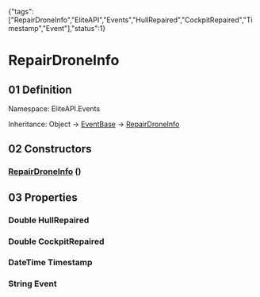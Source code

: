 {"tags":["RepairDroneInfo","EliteAPI","Events","HullRepaired","CockpitRepaired","Timestamp","Event"],"status":1}

# RepairDroneInfo

## 01 Definition

Namespace: <span class='code'>EliteAPI.Events</span>

Inheritance: <span class='code'>Object</span> → <span class='code'>[EventBase](../../EliteAPI/Events/EventBase.html)</span> → <span class='code'>[RepairDroneInfo](../../EliteAPI/Events/RepairDroneInfo.html)</span>

## 02 Constructors

### <span class='code'>[RepairDroneInfo](../../EliteAPI/Events/RepairDroneInfo.html)</span> ()

## 03 Properties

### <span class='code'>Double</span> HullRepaired

### <span class='code'>Double</span> CockpitRepaired

### <span class='code'>DateTime</span> Timestamp

### <span class='code'>String</span> Event


